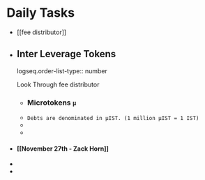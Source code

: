 # Daily Tasks
- [[fee distributor]]
- ## Inter Leverage Tokens
  logseq.order-list-type:: number
  
  Look Through fee distributor
	- ### Microtokens `µ`
	- `Debts are denominated in µIST. (1 million µIST = 1 IST)`
	-
	-
- #### [[November 27th - Zack Horn]]
-
-